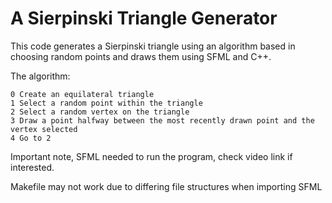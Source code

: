 # A Sierpinski Triangle Generator

This code generates a Sierpinski triangle using an algorithm based in choosing random points and draws them using SFML and C++.

The algorithm:

```
0 Create an equilateral triangle
1 Select a random point within the triangle
2 Select a random vertex on the triangle
3 Draw a point halfway between the most recently drawn point and the vertex selected
4 Go to 2
```
Important note, SFML needed to run the program, check video link if interested.

Makefile may not work due to differing file structures when importing SFML
